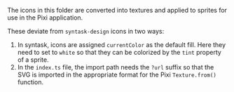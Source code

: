 The icons in this folder are converted into textures and applied to sprites for use in the Pixi application.

These deviate from `syntask-design` icons in two ways:

1. In syntask, icons are assigned `currentColor` as the default fill. Here they need to set to `white` so that they can be colorized by the `tint` property of a sprite.
2. In the `index.ts` file, the import path needs the `?url` suffix so that the SVG is imported in the appropriate format for the Pixi `Texture.from()` function.
